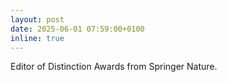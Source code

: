 ```yaml
---
layout: post
date: 2025-06-01 07:59:00+0100
inline: true
---
```


Editor of Distinction Awards from Springer Nature.